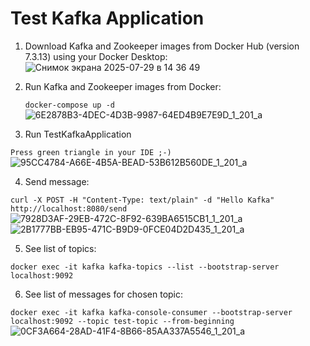 # Test Kafka Application

1. Download Kafka and Zookeeper images from Docker Hub (version 7.3.13) using your Docker Desktop:
![Снимок экрана 2025-07-29 в 14 36 49](https://github.com/user-attachments/assets/47b0648b-c684-4af1-96c2-94708e03f0ad)

2. Run Kafka and Zookeeper images from Docker:

    `docker-compose up -d`
![6E2878B3-4DEC-4D3B-9987-64ED4B9E7E9D_1_201_a](https://github.com/user-attachments/assets/2c3786c3-6d56-44d3-8f7f-0991c4806f92)

3. Run TestKafkaApplication

`Press green triangle in your IDE ;-)`
![95CC4784-A66E-4B5A-BEAD-53B612B560DE_1_201_a](https://github.com/user-attachments/assets/251fc375-4c0c-4c60-b53a-b38623c03162)

4. Send message:

`curl -X POST -H "Content-Type: text/plain" -d "Hello Kafka" http://localhost:8080/send`
![7928D3AF-29EB-472C-8F92-639BA6515CB1_1_201_a](https://github.com/user-attachments/assets/5e552464-94fc-4108-bf8d-c814b66a6ccc)
![2B1777BB-EB95-471C-B9D9-0FCE04D2D435_1_201_a](https://github.com/user-attachments/assets/f8d6b9b2-3a56-480b-8684-0284a4520ec9)

5. See list of topics:

`docker exec -it kafka kafka-topics --list --bootstrap-server localhost:9092`

6. See list of messages for chosen topic:

`docker exec -it kafka kafka-console-consumer --bootstrap-server localhost:9092 --topic test-topic --from-beginning`
![0CF3A664-28AD-41F4-8B66-85AA337A5546_1_201_a](https://github.com/user-attachments/assets/6f635a7d-dfbc-4d34-bfec-cfc3ba33474c)
